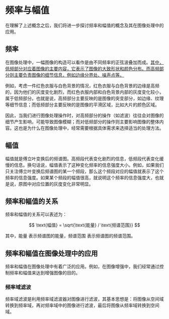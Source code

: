 # 频率与幅值

在理解了上述概念之后，我们将进一步探讨频率和幅值的概念及其在图像处理中的应用。

## 频率

在图像处理中，一幅图像的构造可以看作是由不同频率的正弦波叠加而成。<u>其中，低频部分对应着图像的主要内容，它表示了图像的大致形状和颜色分布。而高频部分则主要负责图像的细节信息，例如边缘分界处、噪声点等。</u>

例如，考虑一件红色衣服与白色背景的情况，红色衣服与白色背景的边缘是高频的，因为他们的灰度变化剧烈，而红色衣服内部和白色背景内部的灰度变化较小，属于低频部分。也就是说，高频部分主要反映的是图像的突变部分，如边缘、纹理等细节信息；而低频部分主要反映的是图像的平滑区域，比如大片的颜色区域。

因此，当我们进行图像处理操作时，对高频部分的操作（如滤波）往往会对图像的细节产生影响，可能导致图像模糊；而对低频部分的操作则主要影响图像的整体内容。这也是为什么在图像处理中，经常需要根据具体需求来选择适当的处理方法。

## 幅值

幅值就是傅立叶变换后的频谱图。高频段代表变化剧烈的信息，低频段代表变化缓慢的信息。换句话说，幅值表示了这种变化频率的信息强度大小。例如，如果我们只关注傅立叶变换后频谱图的某一个频段，那么这个频段对应的幅值就表示了这个频率的信息强度。如果某个频段的幅值很高，就说明这个频率的信息强度大，也就是说，原图中对应位置的灰度变化非常明显。

## 频率和幅值的关系

频率和幅值的关系可以表述为：

$$
\text{幅值} = \sqrt{\text{能量} / \text{频谱范围}}
$$

其中，$\text{能量}$ 表示频谱图的能量，$\text{频谱范围}$ 表示频谱图的频谱范围。

## 频率和幅值在图像处理中的应用

频率和幅值在图像处理中有着广泛的应用。例如，在图像增强中，我们经常通过控制频率和幅值来达到增强图像的目的。

### 频率域滤波

频率域滤波是利用频率域滤波器对图像进行滤波，其基本思想是：将图像从空间域转换到频率域，再对频率域中的图像进行滤波，最后将图像从频率域转换到空间域。
